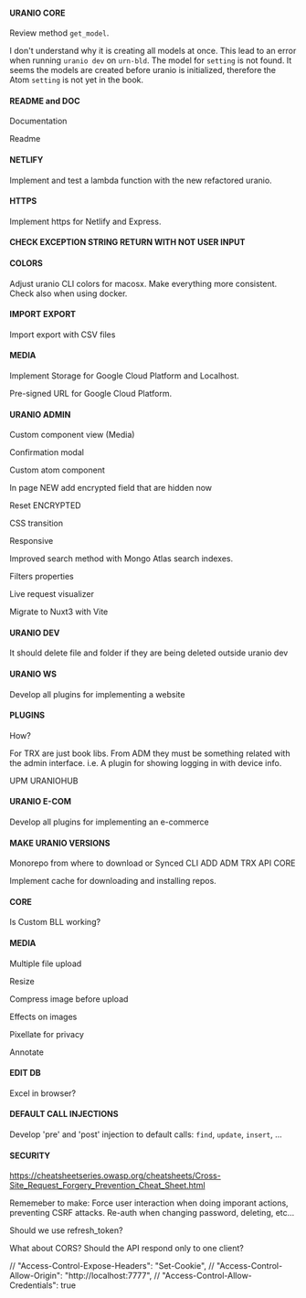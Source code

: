 #### URANIO CORE

Review method `get_model`.

I don't understand why it is creating all models at once.
This lead to an error when running `uranio dev` on `urn-bld`.
The model for `setting` is not found. It seems the models are created before
uranio is initialized, therefore the Atom `setting` is not yet in the book.

#### README and DOC

Documentation

Readme

#### NETLIFY

Implement and test a lambda function with the new refactored uranio.

#### HTTPS

Implement https for Netlify and Express.

#### CHECK EXCEPTION STRING RETURN WITH NOT USER INPUT

#### COLORS

Adjust uranio CLI colors for macosx.
Make everything more consistent.
Check also when using docker.

#### IMPORT EXPORT

Import export with CSV files

#### MEDIA

Implement Storage for Google Cloud Platform and Localhost.

Pre-signed URL for Google Cloud Platform.

#### URANIO ADMIN

Custom component view (Media)

Confirmation modal

Custom atom component

In page NEW add encrypted field that are hidden now

Reset ENCRYPTED

CSS transition

Responsive

Improved search method with Mongo Atlas search indexes.

Filters properties

Live request visualizer

Migrate to Nuxt3 with Vite

#### URANIO DEV

It should delete file and folder if they are being deleted outside uranio dev

#### URANIO WS

Develop all plugins for implementing a website

#### PLUGINS

How?

For TRX are just book libs.
From ADM they must be something related with the admin interface.
i.e. A plugin for showing logging in with device info.

UPM
URANIOHUB

#### URANIO E-COM

Develop all plugins for implementing an e-commerce


#### MAKE URANIO VERSIONS

Monorepo from where to download
or
Synced CLI ADD ADM TRX API CORE

Implement cache for downloading and installing repos.

#### CORE

Is Custom BLL working?

#### MEDIA

Multiple file upload

Resize

Compress image before upload

Effects on images

Pixellate for privacy

Annotate

#### EDIT DB

Excel in browser?


#### DEFAULT CALL INJECTIONS

Develop 'pre' and 'post' injection to default calls: `find`, `update`, `insert`, ...


#### SECURITY

https://cheatsheetseries.owasp.org/cheatsheets/Cross-Site_Request_Forgery_Prevention_Cheat_Sheet.html

Rememeber to make:
Force user interaction when doing imporant actions, preventing CSRF attacks.
Re-auth when changing password, deleting, etc...

Should we use refresh_token?

What about CORS? Should the API respond only to one client?

// "Access-Control-Expose-Headers": "Set-Cookie",
// "Access-Control-Allow-Origin": "http://localhost:7777",
// "Access-Control-Allow-Credentials": true


